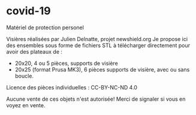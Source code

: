 # covid-19
Matériel de protection personel

Visières réalisées par Julien Delnatte, projet newshield.org
Je propose ici des ensembles sous forme de fichiers STL à télécharger directement pour avoir des plateaux de :
- 20x20, 4 ou 5 pièces, supports de visière
- 20x25 (format Prusa MK3), 6 pièces supports de visière, avec ou sans boucle.

Licence des pièces individuelles : CC-BY-NC-ND 4.0

Aucune vente de ces objets n'est autorisée! Merci de signaler si vous en voyez en vente.
